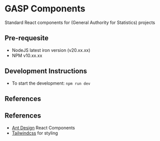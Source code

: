 # GASP Components
Standard React components for (General Authority for Statistics) projects

## Pre-requesite

- NodeJS latest iron version (v20.xx.xx)
- NPM v10.xx.xx

## Development Instructions
- To start the development: `npm run dev`

## References
## References
- [Ant Design](https://ant.design/components/overview/) React Components
- [Tailwindcss](https://tailwindcss.com/docs/utility-first) for styling